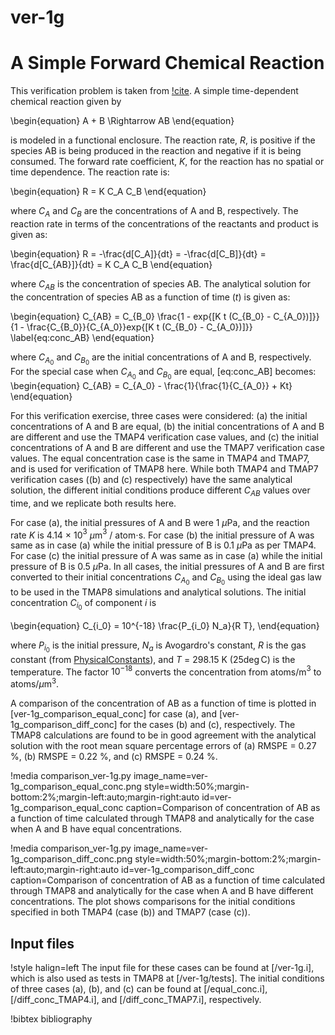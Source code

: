 # ver-1g

# A Simple Forward Chemical Reaction

This verification problem is taken from [!cite](longhurst1992verification,ambrosek2008verification). A simple time-dependent chemical reaction given by

\begin{equation}
A + B \Rightarrow AB
\end{equation}

is modeled in a functional enclosure. The reaction rate, $R$, is positive if the species AB is being produced in the reaction and negative if it is being consumed. The forward rate coefficient, $K$, for the reaction has no spatial or time dependence. The reaction rate is:

\begin{equation}
R = K C_A C_B
\end{equation}

where $C_A$ and $C_B$ are the concentrations of A and B, respectively. The reaction rate in terms of the concentrations of the reactants and product is given as:

\begin{equation}
R = -\frac{d[C_A]}{dt} = -\frac{d[C_B]}{dt} = \frac{d[C_{AB}]}{dt} = K C_A C_B
\end{equation}

where $C_{AB}$ is the concentration of species AB. The analytical solution for the concentration of species AB as a function of time ($t$) is given as:

\begin{equation}
C_{AB} = C_{B_0} \frac{1 - exp{[K t (C_{B_0} - C_{A_0})]}}{1 - \frac{C_{B_0}}{C_{A_0}}exp{[K t (C_{B_0} - C_{A_0})]}}
\label{eq:conc_AB}
\end{equation}

where $C_{A_0}$ and $C_{B_0}$ are the initial concentrations of A and B, respectively. For the special case when $C_{A_0}$ and $C_{B_0}$ are equal, [eq:conc_AB] becomes:
\begin{equation}
C_{AB} = C_{A_0} - \frac{1}{\frac{1}{C_{A_0}} + Kt}
\end{equation}

For this verification exercise, three cases were considered: (a) the initial concentrations of A and B are equal, (b) the initial concentrations of A and B are different and use the TMAP4 verification case values, and (c) the initial concentrations of A and B are different and use the TMAP7 verification case values. The equal concentration case is the same in TMAP4 and TMAP7, and is used for verification of TMAP8 here. While both TMAP4 and TMAP7 verification cases ((b) and (c) respectively) have the same analytical solution, the different initial conditions produce different $C_{AB}$ values over time, and we replicate both results here.

For case (a), the initial pressures of A and B were 1 $\mu$Pa, and the reaction rate $K$ is 4.14 $\times$ 10$^3$ $\mu$m$^3$ / atom$\cdot$s. For case (b) the initial pressure of A was same as in case (a) while the initial pressure of B is 0.1 $\mu$Pa as per TMAP4. For case (c) the initial pressure of A was same as in case (a) while the initial pressure of B is 0.5 $\mu$Pa. In all cases, the initial pressures of A and B are first converted to their initial concentrations $C_{A_0}$ and $C_{B_0}$ using the ideal gas law to be used in the TMAP8 simulations and analytical solutions. The initial concentration $C_{i_0}$ of component $i$ is

\begin{equation}
C_{i_0} = 10^{-18} \frac{P_{i_0} N_a}{R T},
\end{equation}

where $P_{i_0}$ is the initial pressure, $N_a$ is Avogardro's constant, $R$ is the gas constant (from  [PhysicalConstants](source/utils/PhysicalConstants.md)), and $T$ = 298.15 K (25$\deg$C) is the temperature. The factor $10^{-18}$ converts the concentration from atoms/m$^3$ to atoms/$\mu$m$^3$.

A comparison of the concentration of AB as a function of time is plotted in [ver-1g_comparison_equal_conc] for case (a), and [ver-1g_comparison_diff_conc] for the cases (b) and (c), respectively. The TMAP8 calculations are found to be in good agreement with the analytical solution with the root mean square percentage errors of (a) RMSPE = 0.27 %, (b) RMSPE = 0.22 %, and (c) RMSPE = 0.24 %.

!media comparison_ver-1g.py
       image_name=ver-1g_comparison_equal_conc.png
       style=width:50%;margin-bottom:2%;margin-left:auto;margin-right:auto
       id=ver-1g_comparison_equal_conc
       caption=Comparison of concentration of AB as a function of time calculated through TMAP8 and analytically for the case when A and B have equal concentrations.

!media comparison_ver-1g.py
       image_name=ver-1g_comparison_diff_conc.png
       style=width:50%;margin-bottom:2%;margin-left:auto;margin-right:auto
       id=ver-1g_comparison_diff_conc
       caption=Comparison of concentration of AB as a function of time calculated through TMAP8 and analytically for the case when A and B have different concentrations. The plot shows comparisons for the initial conditions specified in both TMAP4 (case (b)) and TMAP7 (case (c)).

## Input files

!style halign=left
The input file for these cases can be found at [/ver-1g.i], which is also used as tests in TMAP8 at [/ver-1g/tests]. The initial conditions of three cases (a), (b), and (c) can be found at [/equal_conc.i], [/diff_conc_TMAP4.i], and [/diff_conc_TMAP7.i], respectively.

!bibtex bibliography

